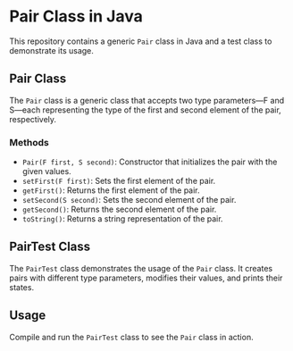 # Pair Class in Java

This repository contains a generic `Pair` class in Java and a test class to demonstrate its usage.

## Pair Class

The `Pair` class is a generic class that accepts two type parameters—F and S—each representing the type of the first and second element of the pair, respectively.

### Methods

- `Pair(F first, S second)`: Constructor that initializes the pair with the given values.
- `setFirst(F first)`: Sets the first element of the pair.
- `getFirst()`: Returns the first element of the pair.
- `setSecond(S second)`: Sets the second element of the pair.
- `getSecond()`: Returns the second element of the pair.
- `toString()`: Returns a string representation of the pair.

## PairTest Class

The `PairTest` class demonstrates the usage of the `Pair` class. It creates pairs with different type parameters, modifies their values, and prints their states.

## Usage

Compile and run the `PairTest` class to see the `Pair` class in action.
